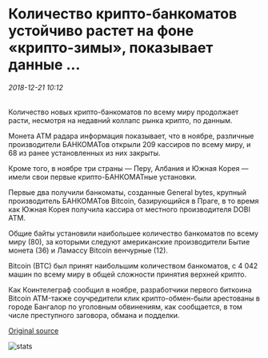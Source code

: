 # Количество крипто-банкоматов устойчиво растет на фоне «крипто-зимы», показывает данные ...

###### 2018-12-21 10:12

Количество новых крипто-банкоматов по всему миру продолжает расти, несмотря на недавний коллапс рынка крипто, по данным.

Монета ATM радара информация показывает, что в ноябре, различные производители БАНКОМАТов открыли 209 кассиров по всему миру, и 68 из ранее установленных из них закрыты.

Кроме того, в ноябре три страны — Перу, Албания и Южная Корея — имели свои первые крипто-БАНКОМАТные установки.

Первые два получили банкоматы, созданные General bytes, крупный производитель БАНКОМАТов Bitcoin, базирующийся в Праге, в то время как Южная Корея получила кассира от местного производителя DOBI ATM.

Общие байты установили наибольшее количество банкоматов по всему миру (80), за которыми следуют американские производители Бытие монета (36) и Ламассу Bitcoin венчурные (12).

Bitcoin (BTC) был принят наибольшим количеством банкоматов, с 4 042 машин по всему миру в общей сложности принятия верхней крипто.

Как Коинтелеграф сообщил в ноябре, разработчики первого биткоина Bitcoin ATM-также соучредители клик крипто-обмен-были арестованы в городе Бангалор по уголовным обвинениям, как сообщается, в том числе преступного заговора, обмана и подделки.

[Original source](https://cointelegraph.com/news/number-of-crypto-atms-steadily-growing-amid-crypto-winter-data-shows)

![stats](https://c.statcounter.com/11760860/0/a89fa40b/1/ "stats")